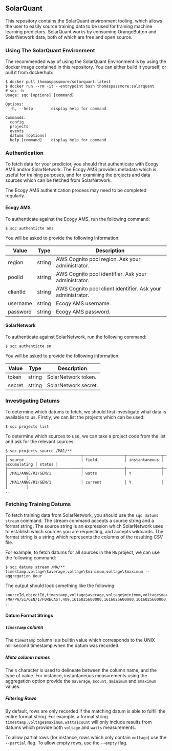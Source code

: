 ## SolarQuant

This repository contains the SolarQuant environment tooling, which allows
the user to easily source training data to be used for training machine
learning predictors. SolarQuant works by consuming OrangeButton and
SolarNetwork data, both of which are free and open source.

### Using The SolarQuant Environment

The recommended way of using the SolarQuant Environment is by using the
docker image contained in this repository. You can either build it yourself,
or pull it from dockerhub:

```shell
$ docker pull thomaspassmore/solarquant:latest
$ docker run --rm -it --entrypoint bash thomaspassmore:solarquant
# sqc -h
Usage: sqc [options] [command]

Options:
  -h, --help        display help for command

Commands:
  config
  projects
  events
  datums [options]
  help [command]    display help for command
```

### Authentication

To fetch data for your predictor, you should first authenticate with Ecogy
AMS and/or SolarNetwork. The Ecogy AMS provides metadata which is useful for
training purposes, and for examining the projects and data sources which
can be fetched from SolarNetwork.

The Ecogy AMS authentication process may need to be completed regularly.

#### Ecogy AMS

To authenticate against the Ecogy AMS, run the following command:

```shell
$ sqc authenticte ams
```

You will be asked to provide the following information:

| Value    | Type   | Description                                                 |
|----------|--------|-------------------------------------------------------------|
| region   | string | AWS Cognito pool region. Ask your administrator.            |
| poolId   | string | AWS Cognito pool identifier. Ask your administrator.        |
| clientId | string | AWS Cognito pool client identifier. Ask your administrator. |
| username | string | Ecogy AMS username.                                         |
| password | string | Ecogy AMS password.                                         |

#### SolarNetwork

To authenticate against SolarNetwork, run the following command:

```shell
$ sqc authenticte sn
```

You will be asked to provide the following information:

| Value  | Type   | Description          |
|--------|--------|----------------------|
| token  | string | SolarNetwork token.  |
| secret | string | SolarNetwork secret. |

### Investigating Datums

To determine which datums to fetch, we should first investigate what data is available
to us. Firstly, we can list the projects which can be used:

```shell
$ sqc projects list
```

To determine which sources to use, we can take a project code from the list and ask for
the relevant sources:

```shell
$ sqc projects source /MA1/**
┌────────────────────────────────┬──────────────────┬───────────────┬──────────────┬────────┐
│ source                         │ field            │ instantaneous │ accumulating │ status │
├────────────────────────────────┼──────────────────┼───────────────┼──────────────┼────────┤
│ /MA1/ANNE/R1/GEN/1             │ watts            │ Y             │              │        │
│ /MA1/ANNE/R1/GEN/1             │ current          │ Y             │              │        │
..
```

### Fetching Training Datums

To fetch training data from SolarNetwork, you should use the `sqc datums stream` command.
The stream command accepts a source string and a format string. The source string is
an expression which SolarNetwork uses to establish which sources you are requesting,
and accepts wildcards. The format string is a string which represents the columns of
the resulting CSV file.

For example, to fetch datums for all sources in the `MA` project, we can use the following
command:

```shell
$ sqc datums stream /MA/** timestamp,voltage\$average,voltage\$minimum,voltage\$maximum --aggregation Hour
```

The output should look something like the following:

```
sourceId,objectId,timestamp,voltage$average,voltage$minimum,voltage$maximum
/MA/PA/S1/GEN/1/FORECAST,409,1616025600000,1616025600000,1616025600000,1616025600000
...
```

#### Datum Format Strings

##### `timestamp` column

The `timestamp` column is a builtin value which corresponds to the UNIX millisecond timestamp when
the datum was recorded.

##### Meta column names

The `$` character is used to delineate between the column name, and the type of value.
For instance, instantaneous measurements using the aggregation option provide the `$average`,
`$count`, `$minimum` and `$maximum` values.

##### Filtering Rows

By default, rows are only recorded if the matching datum is able to fulfill the entire format
string. For example, a format string `timestamp,voltage$maximum,watts$count` will only include
results from datums which provide both `voltage` and `watts` measurements.

To allow partial rows (for instance, rows which only contain `voltage`) use the `--partial` flag.
To allow empty rows, use the `--empty` flag.
